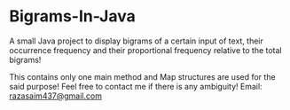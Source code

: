 # Bigrams-In-Java
A small Java project to display bigrams of a certain input of text, their occurrence frequency and their proportional frequency relative to the total bigrams!

This contains only one main method and Map structures are used for the said purpose!
Feel free to contact me if there is any ambiguity!
Email: razasaim437@gmail.com
